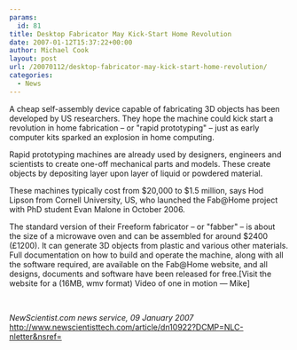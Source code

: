 ```yaml
---
params:
  id: 81
title: Desktop Fabricator May Kick-Start Home Revolution
date: 2007-01-12T15:37:22+00:00
author: Michael Cook
layout: post
url: /20070112/desktop-fabricator-may-kick-start-home-revolution/
categories:
  - News
---
```

<p align="left">
  <p align="left">
    A cheap self-assembly device capable of fabricating 3D objects has been developed by US researchers. They hope the machine could kick start a revolution in home fabrication – or "rapid prototyping" – just as early computer kits sparked an explosion in home computing.
  </p>

  <p align="left">
    Rapid prototyping machines are already used by designers, engineers and scientists to create one-off mechanical parts and models. These create objects by depositing layer upon layer of liquid or powdered material.
  </p>

  <p align="left">
    These machines typically cost from $20,000 to $1.5 million, says Hod Lipson from Cornell University, US, who launched the Fab@Home project with PhD student Evan Malone in October 2006.
  </p>

  <p align="left">
    The standard version of their Freeform fabricator – or "fabber" – is about the size of a microwave oven and can be assembled for around $2400 (£1200). It can generate 3D objects from plastic and various other materials. Full documentation on how to build and operate the machine, along with all the software required, are available on the Fab@Home website, and all designs, documents and software have been released for free.[Visit the website for a (16MB, wmv format) Video of one in motion — Mike]
  </p>

  <p align="left">
    &nbsp;
  </p>

  <p align="left">
    <em>NewScientist.com news service, 09 January 2007</em><br /> <a href="http://www.newscientisttech.com/article/dn10922?DCMP=NLC-nletter&nsref=" target="_blank">http://www.newscientisttech.com/article/dn10922?DCMP=NLC-nletter&nsref=</a>
  </p>
